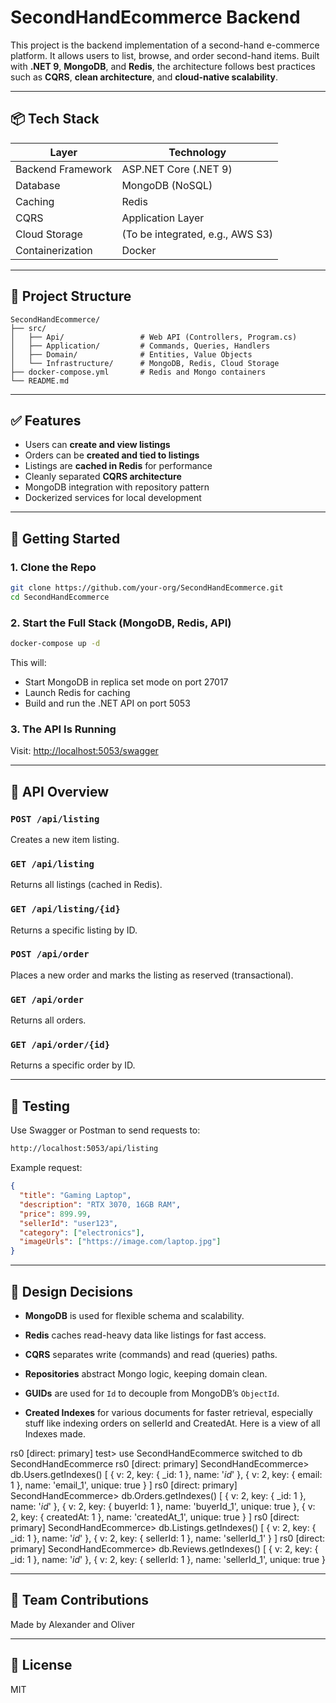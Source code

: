 # SecondHandEcommerce Backend

This project is the backend implementation of a second-hand e-commerce platform. It allows users to list, browse, and order second-hand items. Built with **.NET 9**, **MongoDB**, and **Redis**, the architecture follows best practices such as **CQRS**, **clean architecture**, and **cloud-native scalability**.

---

## 📦 Tech Stack

| Layer            | Technology            |
|------------------|------------------------|
| Backend Framework| ASP.NET Core (.NET 9) |
| Database         | MongoDB (NoSQL)       |
| Caching          | Redis                 |
| CQRS             | Application Layer     |
| Cloud Storage    | (To be integrated, e.g., AWS S3) |
| Containerization | Docker                |

---

## 📁 Project Structure

```
SecondHandEcommerce/
├── src/
│   ├── Api/                 # Web API (Controllers, Program.cs)
│   ├── Application/         # Commands, Queries, Handlers
│   ├── Domain/              # Entities, Value Objects
│   └── Infrastructure/      # MongoDB, Redis, Cloud Storage
├── docker-compose.yml       # Redis and Mongo containers
└── README.md
```

---

## ✅ Features

- Users can **create and view listings**
- Orders can be **created and tied to listings**
- Listings are **cached in Redis** for performance
- Cleanly separated **CQRS architecture**
- MongoDB integration with repository pattern
- Dockerized services for local development

---

## 🚀 Getting Started

### 1. Clone the Repo

```bash
git clone https://github.com/your-org/SecondHandEcommerce.git
cd SecondHandEcommerce
```

### 2. Start the Full Stack (MongoDB, Redis, API)

```bash
docker-compose up -d
```

This will:
- Start MongoDB in replica set mode on port 27017
- Launch Redis for caching
- Build and run the .NET API on port 5053

### 3. The API Is Running

Visit: [http://localhost:5053/swagger](http://localhost:5053/swagger)

---

## 🔁 API Overview

### `POST /api/listing`

Creates a new item listing.

### `GET /api/listing`

Returns all listings (cached in Redis).

### `GET /api/listing/{id}`

Returns a specific listing by ID.

### `POST /api/order`

Places a new order and marks the listing as reserved (transactional).

### `GET /api/order`

Returns all orders.

### `GET /api/order/{id}`

Returns a specific order by ID.

---

## 🧪 Testing

Use Swagger or Postman to send requests to:

```bash
http://localhost:5053/api/listing
```

Example request:

```json
{
  "title": "Gaming Laptop",
  "description": "RTX 3070, 16GB RAM",
  "price": 899.99,
  "sellerId": "user123",
  "category": ["electronics"],
  "imageUrls": ["https://image.com/laptop.jpg"]
}
```

---

## 🧠 Design Decisions

- **MongoDB** is used for flexible schema and scalability.
- **Redis** caches read-heavy data like listings for fast access.
- **CQRS** separates write (commands) and read (queries) paths.
- **Repositories** abstract Mongo logic, keeping domain clean.
- **GUIDs** are used for `Id` to decouple from MongoDB’s `ObjectId`.


- **Created Indexes** for various documents for faster retrieval, especially stuff like indexing orders on sellerId and CreatedAt. Here is a view of all Indexes made.


rs0 [direct: primary] test> use SecondHandEcommerce
switched to db SecondHandEcommerce
rs0 [direct: primary] SecondHandEcommerce> db.Users.getIndexes()
[
  { v: 2, key: { _id: 1 }, name: '_id_' },
  { v: 2, key: { email: 1 }, name: 'email_1', unique: true }
]
rs0 [direct: primary] SecondHandEcommerce> db.Orders.getIndexes()
[
  { v: 2, key: { _id: 1 }, name: '_id_' },
  { v: 2, key: { buyerId: 1 }, name: 'buyerId_1', unique: true },
  { v: 2, key: { createdAt: 1 }, name: 'createdAt_1', unique: true }
]
rs0 [direct: primary] SecondHandEcommerce> db.Listings.getIndexes()
[
  { v: 2, key: { _id: 1 }, name: '_id_' },
  { v: 2, key: { sellerId: 1 }, name: 'sellerId_1' }
]
rs0 [direct: primary] SecondHandEcommerce> db.Reviews.getIndexes()
[
  { v: 2, key: { _id: 1 }, name: '_id_' },
  { v: 2, key: { sellerId: 1 }, name: 'sellerId_1', unique: true }


---

## 👥 Team Contributions

Made by Alexander and Oliver

---



## 📄 License

MIT